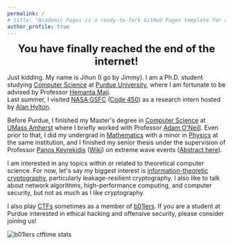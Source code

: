 ```yaml
---
permalink: /
# title: "Academic Pages is a ready-to-fork GitHub Pages template for academic personal websites"
author_profile: true
---
```


<p align="center">
<font size="5">
<b>You have finally reached the end of the internet!</b>
</font>
</p>

Just kidding. My name is Jihun (I go by Jimmy). I am a Ph.D. student studying [Computer Science](https://www.cs.purdue.edu/) at [Purdue University](https://www.purdue.edu/), where I am fortunate to be advised by Professor [Hemanta Maji](https://www.cs.purdue.edu/homes/hmaji/).  
Last summer, I visited [NASA GSFC](https://www.nasa.gov/goddard) ([Code 450](https://www.nasa.gov/goddard/flight-projects-directorate/fpd-programs-and-projects/)) as a research intern hosted by [Alan Hylton](https://scholar.google.com/citations?hl=en&user=toO5wnUAAAAJ&view_op=list_works&sortby=pubdate).

Before Purdue, I finished my Master's degree in [Computer Science](https://www.cics.umass.edu/) at [UMass Amherst](https://www.umass.edu/) where I briefly worked with Professor [Adam O'Neill](https://groups.cs.umass.edu/oneill/). Even prior to that, I did my undergrad in [Mathematics](https://www.math.umass.edu/) with a minor in [Physics](https://www.physics.umass.edu/) at the same institution, and I finished my senior thesis under the supervision of Professor [Panos Kevrekidis](https://people.math.umass.edu/~kevrekid/) ([Wiki](https://en.wikipedia.org/wiki/Panayotis_G._Kevrekidis)) on extreme wave events ([Abstract here](/Downloads/Hwang_Abstract.pdf)).

I am interested in any topics within or related to theoretical computer science. For now, let's say my biggest interest is [information-theoretic cryptography](https://itcrypto.github.io/), particularly leakage-resilient cryptography. I also like to talk about network algorithms, high-performance computing, and computer security, but not as much as I like cryptography.

I also play [CTFs](https://ctftime.org/ctf-wtf/) sometimes as a member of [b01lers](https://b01lers.com/). If you are a student at Purdue interested in ethical hacking and offensive security, please consider joining us! 

<!-- 
CTFTime stats widget created by CygnusX-26 
https://github.com/CygnusX-26/ctftime-card

I added a JavaScript code in /assets/js/main.min.js so the theme (light or dark) gets changed automatically when the website's theme gets toggled between light and dark modes. It's a little laggy, but I still like it!
-->
<img id="ctf-stats-widget" alt="b01lers ctftime stats" />